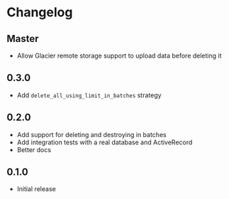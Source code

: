 # Changelog

## Master

- Allow Glacier remote storage support to upload data before deleting it

## 0.3.0

- Add `delete_all_using_limit_in_batches` strategy

## 0.2.0
- Add support for deleting and destroying in batches
- Add integration tests with a real database and ActiveRecord
- Better docs

## 0.1.0
- Initial release
